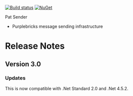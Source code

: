 [![Build status](https://ci.appveyor.com/api/projects/status/nlrrpparg9658fx1?svg=true)](https://ci.appveyor.com/project/ilivewithian/pat-subscriber)
[![NuGet](https://img.shields.io/nuget/v/Pat.Sender.svg)](https://www.nuget.org/packages/Pat.Sender/)

Pat Sender 
- Purplebricks message sending infrastructure

# Release Notes

## Version 3.0

### Updates 
This is now compatible with .Net Standard 2.0 and .Net 4.5.2. 